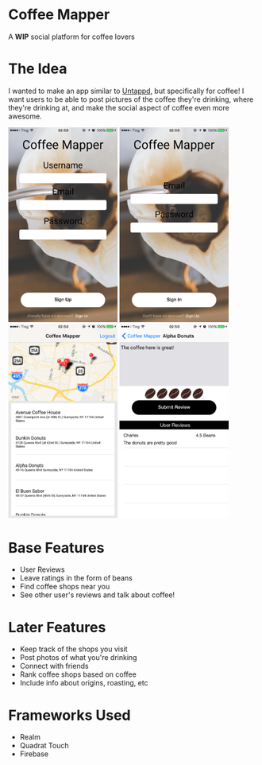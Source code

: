 # Coffee Mapper
A <strong>WIP</strong> social platform for coffee lovers

# The Idea
I wanted to make an app similar to <a href="https://untappd.com">Untappd</a>, but specifically for coffee! I want users to be able to post pictures of the coffee they're drinking, where they're drinking at, and make the social aspect of coffee even more awesome.

<img src="https://github.com/charleshkang/Coffee-Mapper/blob/master/Images/CM1.png" width="220" />
<img src="https://github.com/charleshkang/Coffee-Mapper/blob/master/Images/CM2.png" width="220" />
<img src="https://github.com/charleshkang/Coffee-Mapper/blob/master/Images/CM3.png" width="220" />
<img src="https://github.com/charleshkang/Coffee-Mapper/blob/master/Images/CM4.png" width="220" />

# Base Features
<ul>
  <li>User Reviews</li>
  <li>Leave ratings in the form of beans</li>
  <li>Find coffee shops near you</li>
  <li>See other user's reviews and talk about coffee!</li>
</ul>

# Later Features
<ul>
  <li>Keep track of the shops you visit</li>
  <li>Post photos of what you're drinking</li>
  <li>Connect with friends</li>
  <li>Rank coffee shops based on coffee</li>
  <li>Include info about origins, roasting, etc</li>
</ul>

# Frameworks Used
<ul>
  <li>Realm</li>
  <li>Quadrat Touch</li>
  <li>Firebase</li>
</ul>
